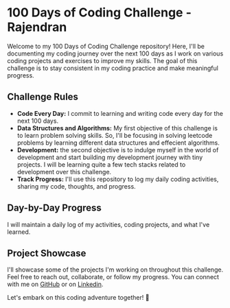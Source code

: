 # 100 Days of Coding Challenge - Rajendran 

Welcome to my 100 Days of Coding Challenge repository! Here, I'll be documenting my coding journey over the next 100 days as I work on various coding projects and exercises to improve my skills. The goal of this challenge is to stay consistent in my coding practice and make meaningful progress.

## Challenge Rules
- **Code Every Day:** I commit to learning and writing code every day for the next 100 days.
- **Data Structures and Algorithms:** My first objective of this challenge is to learn problem solving skills. So, I'll be focusing in solving leetcode problems by learning different data structures and effecient algorithms.
- **Development:** the second objective is to indulge myself in the world of development and start building my development journey with tiny projects. I will be learning quite a few tech stacks related to development over this challenge.
- **Track Progress:** I'll use this repository to log my daily coding activities, sharing my code, thoughts, and progress.

## Day-by-Day Progress
I will maintain a daily log of my activities, coding projects, and what I've learned. 

## Project Showcase
I'll showcase some of the projects I'm working on throughout this challenge. 
Feel free to reach out, collaborate, or follow my progress. You can connect with me on [GitHub](https://github.com/Rajendran2201) or on [Linkedin](https://www.linkedin.com/in/rajendran-s-02b222270/).

Let's embark on this coding adventure together! 🚀
